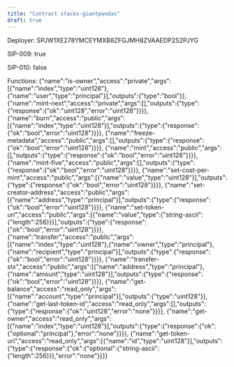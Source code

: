 ```yaml
---
title: "Contract stacks-giantpandas"
draft: true
---
```

Deployer: SPJW1XE278YMCEYMXB8ZFGJMH8ZVAAEDP2S2PJYG

SIP-009: true

SIP-010: false

Functions:
{"name":"is-owner","access":"private","args":[{"name":"index","type":"uint128"},{"name":"user","type":"principal"}],"outputs":{"type":"bool"}}, {"name":"mint-next","access":"private","args":[],"outputs":{"type":{"response":{"ok":"uint128","error":"uint128"}}}}, {"name":"burn","access":"public","args":[{"name":"index","type":"uint128"}],"outputs":{"type":{"response":{"ok":"bool","error":"uint128"}}}}, {"name":"freeze-metadata","access":"public","args":[],"outputs":{"type":{"response":{"ok":"bool","error":"uint128"}}}}, {"name":"mint","access":"public","args":[],"outputs":{"type":{"response":{"ok":"bool","error":"uint128"}}}}, {"name":"mint-five","access":"public","args":[],"outputs":{"type":{"response":{"ok":"bool","error":"uint128"}}}}, {"name":"set-cost-per-mint","access":"public","args":[{"name":"value","type":"uint128"}],"outputs":{"type":{"response":{"ok":"bool","error":"uint128"}}}}, {"name":"set-creator-address","access":"public","args":[{"name":"address","type":"principal"}],"outputs":{"type":{"response":{"ok":"bool","error":"uint128"}}}}, {"name":"set-token-uri","access":"public","args":[{"name":"value","type":{"string-ascii":{"length":256}}}],"outputs":{"type":{"response":{"ok":"bool","error":"uint128"}}}}, {"name":"transfer","access":"public","args":[{"name":"index","type":"uint128"},{"name":"owner","type":"principal"},{"name":"recipient","type":"principal"}],"outputs":{"type":{"response":{"ok":"bool","error":"uint128"}}}}, {"name":"transfer-stx","access":"public","args":[{"name":"address","type":"principal"},{"name":"amount","type":"uint128"}],"outputs":{"type":{"response":{"ok":"bool","error":"uint128"}}}}, {"name":"get-balance","access":"read_only","args":[{"name":"account","type":"principal"}],"outputs":{"type":"uint128"}}, {"name":"get-last-token-id","access":"read_only","args":[],"outputs":{"type":{"response":{"ok":"uint128","error":"none"}}}}, {"name":"get-owner","access":"read_only","args":[{"name":"index","type":"uint128"}],"outputs":{"type":{"response":{"ok":{"optional":"principal"},"error":"none"}}}}, {"name":"get-token-uri","access":"read_only","args":[{"name":"id","type":"uint128"}],"outputs":{"type":{"response":{"ok":{"optional":{"string-ascii":{"length":256}}},"error":"none"}}}}
